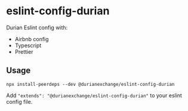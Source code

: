 # eslint-config-durian

Durian Eslint config with:

- Airbnb config
- Typescript
- Prettier

## Usage

```
npx install-peerdeps --dev @durianexchange/eslint-config-durian
```

Add `"extends": "@durianexchange/eslint-config-durian"` to your eslint config file.
